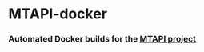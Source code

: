 # MTAPI-docker
### Automated Docker builds for the [MTAPI project](https://github.com/jonthornton/MTAPI)
